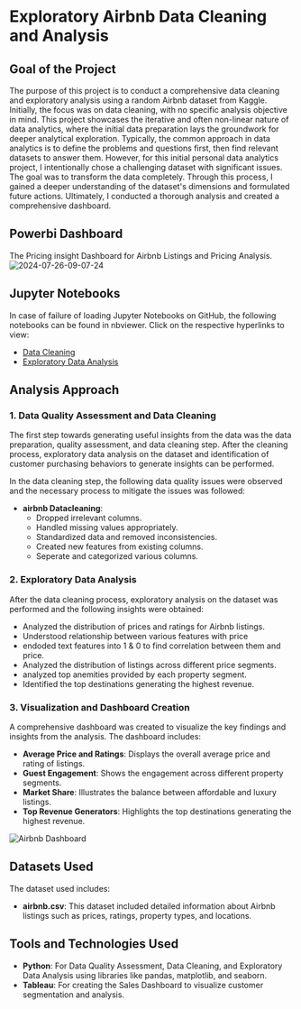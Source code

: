 # Exploratory Airbnb Data Cleaning and Analysis

## Goal of the Project
The purpose of this project is to conduct a comprehensive data cleaning and exploratory analysis using a random Airbnb dataset from Kaggle. Initially, the focus was on data cleaning, with no specific analysis objective in mind. This project showcases the iterative and often non-linear nature of data analytics, where the initial data preparation lays the groundwork for deeper analytical exploration. Typically, the common approach in data analytics is to define the problems and questions first, then find relevant datasets to answer them. However, for this initial personal data analytics project, I intentionally chose a challenging dataset with significant issues. The goal was to transform the data completely. Through this process, I gained a deeper understanding of the dataset's dimensions and formulated future actions. Ultimately, I conducted a thorough analysis and created a comprehensive dashboard.

## Powerbi Dashboard
The Pricing insight Dashboard for Airbnb Listings and Pricing Analysis.
![2024-07-26-09-07-24](https://github.com/user-attachments/assets/ab5ec900-5fbd-4b71-8503-449365062d8e)



## Jupyter Notebooks
In case of failure of loading Jupyter Notebooks on GitHub, the following notebooks can be found in nbviewer. Click on the respective hyperlinks to view:

- [Data Cleaning](link_to_nbviewer_data_cleaning)
- [Exploratory Data Analysis](link_to_nbviewer_data_exploration_analysis)

## Analysis Approach
### 1. Data Quality Assessment and Data Cleaning
The first step towards generating useful insights from the data was the data preparation, quality assessment, and data cleaning step. After the cleaning process, exploratory data analysis on the dataset and identification of customer purchasing behaviors to generate insights can be performed.

In the data cleaning step, the following data quality issues were observed and the necessary process to mitigate the issues was followed:

- **airbnb Datacleaning**:
  - Dropped irrelevant columns.
  - Handled missing values appropriately.
  - Standardized data and removed inconsistencies.
  - Created new features from existing columns.
  - Seperate and categorized various columns.

### 2. Exploratory Data Analysis
After the data cleaning process, exploratory analysis on the dataset was performed and the following insights were obtained:

  - Analyzed the distribution of prices and ratings for Airbnb listings.
  - Understood relationship between various features with price
  - endoded text features into 1 & 0 to find correlation between them and price.
  - Analyzed the distribution of listings across different price segments.
  - analyzed top anemities provided by each property segment. 
  - Identified the top destinations generating the highest revenue.

### 3. Visualization and Dashboard Creation
A comprehensive dashboard was created to visualize the key findings and insights from the analysis. The dashboard includes:

- **Average Price and Ratings**: Displays the overall average price and rating of listings.
- **Guest Engagement**: Shows the engagement across different property segments.
- **Market Share**: Illustrates the balance between affordable and luxury listings.
- **Top Revenue Generators**: Highlights the top destinations generating the highest revenue.

![Airbnb Dashboard](link_to_screenshot)

## Datasets Used
The dataset used includes:

- **airbnb.csv**: This dataset included detailed information about Airbnb listings such as prices, ratings, property types, and locations.

## Tools and Technologies Used
- **Python**: For Data Quality Assessment, Data Cleaning, and Exploratory Data Analysis using libraries like pandas, matplotlib, and seaborn.
- **Tableau**: For creating the Sales Dashboard to visualize customer segmentation and analysis.
